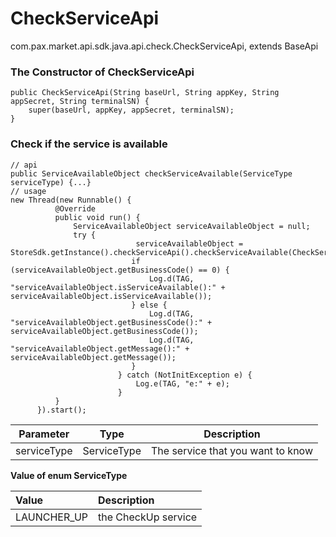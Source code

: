 # CheckServiceApi

com.pax.market.api.sdk.java.api.check.CheckServiceApi, extends BaseApi

### The Constructor of CheckServiceApi

```
public CheckServiceApi(String baseUrl, String appKey, String appSecret, String terminalSN) {
    super(baseUrl, appKey, appSecret, terminalSN);
}
```

### Check if the service is available

```
// api
public ServiceAvailableObject checkServiceAvailable(ServiceType serviceType) {...}
// usage
new Thread(new Runnable() {
          @Override
          public void run() {
              ServiceAvailableObject serviceAvailableObject = null;
              try {
                            serviceAvailableObject = StoreSdk.getInstance().checkServiceApi().checkServiceAvailable(CheckServiceApi.ServiceType.LAUNCHER_UP);
                           if (serviceAvailableObject.getBusinessCode() == 0) {
                               Log.d(TAG, "serviceAvailableObject.isServiceAvailable():" + serviceAvailableObject.isServiceAvailable());
                           } else {
                               Log.d(TAG, "serviceAvailableObject.getBusinessCode():" + serviceAvailableObject.getBusinessCode());
                               Log.d(TAG, "serviceAvailableObject.getMessage():" + serviceAvailableObject.getMessage());
                           }
                        } catch (NotInitException e) {
                            Log.e(TAG, "e:" + e);
                        }
          }
      }).start();
```

| Parameter   | Type   | Description             |
| ----------- | ------ | ----------------------- |
| serviceType | ServiceType | The service that you want to know |

**Value of enum ServiceType**

| Value | Description |
|:---- |:----|
|LAUNCHER_UP|the CheckUp service|